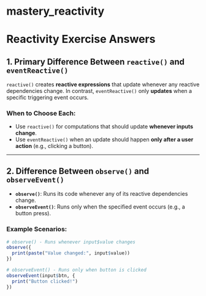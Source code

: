 # mastery_reactivity
# Reactivity Exercise Answers

## 1. Primary Difference Between `reactive()` and `eventReactive()`
`reactive()` creates **reactive expressions** that update whenever any reactive dependencies change. In contrast, `eventReactive()` only **updates** when a specific triggering event occurs.

### When to Choose Each:
- Use `reactive()` for computations that should update **whenever inputs change**.
- Use `eventReactive()` when an update should happen **only after a user action** (e.g., clicking a button).

---

## 2. Difference Between `observe()` and `observeEvent()`
- **`observe()`**: Runs its code whenever any of its reactive dependencies change.
- **`observeEvent()`**: Runs only when the specified event occurs (e.g., a button press).

### Example Scenarios:
```r
# observe() - Runs whenever input$value changes
observe({
  print(paste("Value changed:", input$value))
})

# observeEvent() - Runs only when button is clicked
observeEvent(input$btn, {
  print("Button clicked!")
})
